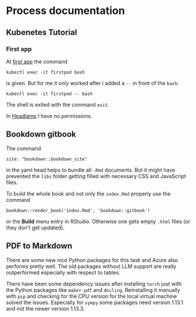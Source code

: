 # Process documentation

## Kubenetes Tutorial

### First app

At [first app](https://docs.cluster.ris.bht-berlin.de/user/firstapp/) the command 
```
kubectl exec -it firstpod bash
```
is given. But for me it only worked after i added a `--` in front of the `bash`:
```
kubectl exec -it firstpod -- bash
```

The shell is exited with the command `exit`.

In [Headlamp](https://dashboard.cluster.ris.bht-berlin.de/c/main/) I have no permissions.

## Bookdown gitbook

The command
```
site: "bookdown::bookdown_site"
```
in the yaml head helps to bundle all `.Rmd` documents. But it might have prevented the `libs` folder getting filled with necessary CSS and JavaScript files.

To build the whole book and not only the `index.Rmd` properly use the command 
```
bookdown::render_book('index.Rmd', 'bookdown::gitbook')
```
or the **Build** menu entry in RStudio. Otherwise one gets empty `.html` files (or they don't get updated).

## PDF to Markdown

There are some new nice Python packages for this task and Azure also performs pretty well. The old packages without LLM support are really outperformed especially with respect to tables.

There have been some dependency issues after installing `torch` just with the Python packages like `maker-pdf` and `docling`. Reinstalling it manually with `pip` and checking for the CPU version for the local virtual machine solved the issues. Especially for `sympy` some packages need version 1.13.1 and not the newer version 1.13.3.